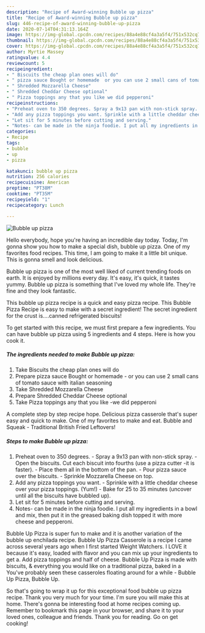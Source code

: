```yaml
---
description: "Recipe of Award-winning Bubble up pizza"
title: "Recipe of Award-winning Bubble up pizza"
slug: 446-recipe-of-award-winning-bubble-up-pizza
date: 2020-07-14T04:31:13.164Z
image: https://img-global.cpcdn.com/recipes/88a4e88cf4a3a5f4/751x532cq70/bubble-up-pizza-recipe-main-photo.jpg
thumbnail: https://img-global.cpcdn.com/recipes/88a4e88cf4a3a5f4/751x532cq70/bubble-up-pizza-recipe-main-photo.jpg
cover: https://img-global.cpcdn.com/recipes/88a4e88cf4a3a5f4/751x532cq70/bubble-up-pizza-recipe-main-photo.jpg
author: Myrtie Massey
ratingvalue: 4.4
reviewcount: 5
recipeingredient:
- " Biscuits the cheap plan ones will do"
- " pizza sauce Bought or homemade  or you can use 2 small cans of tomato sauce with italian seasoning"
- " Shredded Mozzarella Cheese"
- " Shredded Cheddar Cheese optional"
- " Pizza toppings any that you like we did pepperoni"
recipeinstructions:
- "Preheat oven to 350 degrees. Spray a 9x13 pan with non-stick spray. Open the biscuits. Cut each biscuit into fourths (use a pizza cutter -it is faster). Place them all in the bottom of the pan. Pour pizza sauce over the biscuits. Sprinkle Mozzarella Cheese on top."
- "Add any pizza toppings you want. Sprinkle with a little cheddar cheese over your pizza toppings. (Yum!) Bake for 25 to 35 minutes (uncover until all the biscuits have bubbled up)."
- "Let sit for 5 minutes before cutting and serving."
- "Notes- can be made in the ninja foodie. I put all my ingredients in a bowl and mix, then put it in the greased baking dish topped it with more cheese and pepperoni."
categories:
- Recipe
tags:
- bubble
- up
- pizza

katakunci: bubble up pizza 
nutrition: 256 calories
recipecuisine: American
preptime: "PT38M"
cooktime: "PT35M"
recipeyield: "1"
recipecategory: Lunch

---
```



![Bubble up pizza](https://img-global.cpcdn.com/recipes/88a4e88cf4a3a5f4/751x532cq70/bubble-up-pizza-recipe-main-photo.jpg)

Hello everybody, hope you're having an incredible day today. Today, I'm gonna show you how to make a special dish, bubble up pizza. One of my favorites food recipes. This time, I am going to make it a little bit unique. This is gonna smell and look delicious.

Bubble up pizza is one of the most well liked of current trending foods on earth. It is enjoyed by millions every day. It's easy, it's quick, it tastes yummy. Bubble up pizza is something that I've loved my whole life. They're fine and they look fantastic.

This bubble up pizza recipe is a quick and easy pizza recipe. This Bubble Pizza Recipe is easy to make with a secret ingredient! The secret ingredient for the crust is….canned refrigerated biscuits!


To get started with this recipe, we must first prepare a few ingredients. You can have bubble up pizza using 5 ingredients and 4 steps. Here is how you cook it.

<!--inarticleads1-->

##### The ingredients needed to make Bubble up pizza:

1. Take  Biscuits the cheap plan ones will do
1. Prepare  pizza sauce Bought or homemade - or you can use 2 small cans of tomato sauce with italian seasoning
1. Take  Shredded Mozzarella Cheese
1. Prepare  Shredded Cheddar Cheese optional
1. Take  Pizza toppings any that you like -we did pepperoni


A complete step by step recipe hope. Delicious pizza casserole that&#39;s super easy and quick to make. One of my favorites to make and eat. Bubble and Squeak - Traditional British Fried Leftovers! 

<!--inarticleads2-->

##### Steps to make Bubble up pizza:

1. Preheat oven to 350 degrees. - Spray a 9x13 pan with non-stick spray. - Open the biscuits. Cut each biscuit into fourths (use a pizza cutter -it is faster). - Place them all in the bottom of the pan. - Pour pizza sauce over the biscuits. - Sprinkle Mozzarella Cheese on top.
1. Add any pizza toppings you want. - Sprinkle with a little cheddar cheese over your pizza toppings. (Yum!) - Bake for 25 to 35 minutes (uncover until all the biscuits have bubbled up).
1. Let sit for 5 minutes before cutting and serving.
1. Notes- can be made in the ninja foodie. I put all my ingredients in a bowl and mix, then put it in the greased baking dish topped it with more cheese and pepperoni.


Bubble Up Pizza is super fun to make and it is another variation of the bubble up enchilada recipe. Bubble Up Pizza Casserole is a recipe I came across several years ago when I first started Weight Watchers. I LOVE it because it&#39;s easy, loaded with flavor and you can mix up your ingredients to get a. Add pizza toppings and half of cheese. Bubble Up Pizza is made with biscuits, &amp; everything you would like on a traditional pizza, baked in a You&#39;ve probably seen these casseroles floating around for a while - Bubble Up Pizza, Bubble Up. 

So that's going to wrap it up for this exceptional food bubble up pizza recipe. Thank you very much for your time. I'm sure you will make this at home. There's gonna be interesting food at home recipes coming up. Remember to bookmark this page in your browser, and share it to your loved ones, colleague and friends. Thank you for reading. Go on get cooking!
